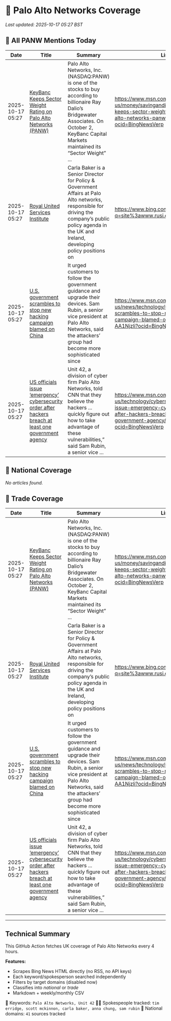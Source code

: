 # 🔐 Palo Alto Networks Coverage

_Last updated: 2025-10-17 05:27 BST_

## 📌 All PANW Mentions Today

| Date | Title | Summary | Link |
|------|--------|---------|------|
| 2025-10-17 05:27 | [KeyBanc Keeps Sector Weight Rating on Palo Alto Networks (PANW)](https://www.msn.com/en-us/money/savingandinvesting/keybanc-keeps-sector-weight-rating-on-palo-alto-networks-panw/ar-AA1OChAb?ocid=BingNewsVerp) | Palo Alto Networks, Inc. (NASDAQ:PANW) is one of the stocks to buy according to billionaire Ray Dalio’s Bridgewater Associates. On October 2, KeyBanc Capital Markets maintained its “Sector Weight” ... | https://www.msn.com/en-us/money/savingandinvesting/keybanc-keeps-sector-weight-rating-on-palo-alto-networks-panw/ar-AA1OChAb?ocid=BingNewsVerp |
| 2025-10-17 05:27 | [Royal United Services Institute](https://www.bing.com/news/search?q=site%3awww.rusi.org&FORM=NWBCLM) | Carla Baker is a Senior Director for Policy & Government Affairs at Palo Alto networks, responsible for driving the company’s public policy agenda in the UK and Ireland, developing policy positions on | https://www.bing.com/news/search?q=site%3awww.rusi.org&FORM=NWBCLM |
| 2025-10-17 05:27 | [U.S. government scrambles to stop new hacking campaign blamed on China](https://www.msn.com/en-us/news/technology/us-government-scrambles-to-stop-new-hacking-campaign-blamed-on-china/ar-AA1Njzli?ocid=BingNewsVerp) | It urged customers to follow the government guidance and upgrade their devices. Sam Rubin, a senior vice president at Palo Alto Networks, said the attackers’ group had become more sophisticated since | https://www.msn.com/en-us/news/technology/us-government-scrambles-to-stop-new-hacking-campaign-blamed-on-china/ar-AA1Njzli?ocid=BingNewsVerp |
| 2025-10-17 05:27 | [US officials issue ‘emergency’ cybersecurity order after hackers breach at least one government agency](https://www.msn.com/en-us/technology/cybersecurity/us-officials-issue-emergency-cybersecurity-order-after-hackers-breach-at-least-one-government-agency/ar-AA1NjGlQ?ocid=BingNewsVerp) | Unit 42, a division of cyber firm Palo Alto Networks, told CNN that they believe the hackers ... quickly figure out how to take advantage of these vulnerabilities,” said Sam Rubin, a senior vice ... | https://www.msn.com/en-us/technology/cybersecurity/us-officials-issue-emergency-cybersecurity-order-after-hackers-breach-at-least-one-government-agency/ar-AA1NjGlQ?ocid=BingNewsVerp |

## 📰 National Coverage

_No articles found._

## 📘 Trade Coverage

| Date | Title | Summary | Link |
|------|--------|---------|------|
| 2025-10-17 05:27 | [KeyBanc Keeps Sector Weight Rating on Palo Alto Networks (PANW)](https://www.msn.com/en-us/money/savingandinvesting/keybanc-keeps-sector-weight-rating-on-palo-alto-networks-panw/ar-AA1OChAb?ocid=BingNewsVerp) | Palo Alto Networks, Inc. (NASDAQ:PANW) is one of the stocks to buy according to billionaire Ray Dalio’s Bridgewater Associates. On October 2, KeyBanc Capital Markets maintained its “Sector Weight” ... | https://www.msn.com/en-us/money/savingandinvesting/keybanc-keeps-sector-weight-rating-on-palo-alto-networks-panw/ar-AA1OChAb?ocid=BingNewsVerp |
| 2025-10-17 05:27 | [Royal United Services Institute](https://www.bing.com/news/search?q=site%3awww.rusi.org&FORM=NWBCLM) | Carla Baker is a Senior Director for Policy & Government Affairs at Palo Alto networks, responsible for driving the company’s public policy agenda in the UK and Ireland, developing policy positions on | https://www.bing.com/news/search?q=site%3awww.rusi.org&FORM=NWBCLM |
| 2025-10-17 05:27 | [U.S. government scrambles to stop new hacking campaign blamed on China](https://www.msn.com/en-us/news/technology/us-government-scrambles-to-stop-new-hacking-campaign-blamed-on-china/ar-AA1Njzli?ocid=BingNewsVerp) | It urged customers to follow the government guidance and upgrade their devices. Sam Rubin, a senior vice president at Palo Alto Networks, said the attackers’ group had become more sophisticated since | https://www.msn.com/en-us/news/technology/us-government-scrambles-to-stop-new-hacking-campaign-blamed-on-china/ar-AA1Njzli?ocid=BingNewsVerp |
| 2025-10-17 05:27 | [US officials issue ‘emergency’ cybersecurity order after hackers breach at least one government agency](https://www.msn.com/en-us/technology/cybersecurity/us-officials-issue-emergency-cybersecurity-order-after-hackers-breach-at-least-one-government-agency/ar-AA1NjGlQ?ocid=BingNewsVerp) | Unit 42, a division of cyber firm Palo Alto Networks, told CNN that they believe the hackers ... quickly figure out how to take advantage of these vulnerabilities,” said Sam Rubin, a senior vice ... | https://www.msn.com/en-us/technology/cybersecurity/us-officials-issue-emergency-cybersecurity-order-after-hackers-breach-at-least-one-government-agency/ar-AA1NjGlQ?ocid=BingNewsVerp |


---

## Technical Summary

This GitHub Action fetches UK coverage of Palo Alto Networks every 4 hours.

**Features:**
- Scrapes Bing News HTML directly (no RSS, no API keys)
- Each keyword/spokesperson searched independently
- Filters by target domains (disabled now)
- Classifies into _national_ or _trade_
- Markdown + weekly/monthly CSV

📌 Keywords: `Palo Alto Networks, Unit 42`
🧑‍💼 Spokespeople tracked: `tim erridge, scott mckinnon, carla baker, anna chung, sam rubin`
📰 National domains: `41` sources tracked


